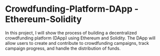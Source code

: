 # Crowdfunding-Platform-DApp - Ethereum-Solidity
In this project, I will show the process of building a decentralized crowdfunding platform (DApp) using Ethereum and Solidity. The DApp will allow users to create and contribute to crowdfunding campaigns, track campaign progress, and handle the distribution of funds.
